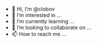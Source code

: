 - 👋 Hi, I’m @clobov
- 👀 I’m interested in ...
- 🌱 I’m currently learning ...
- 💞️ I’m looking to collaborate on ...
- 📫 How to reach me ...

<!---
clobov/clobov is a ✨ special ✨ repository because its `README.md` (this file) appears on your GitHub profile.
You can click the Preview link to take a look at your changes.
--->
